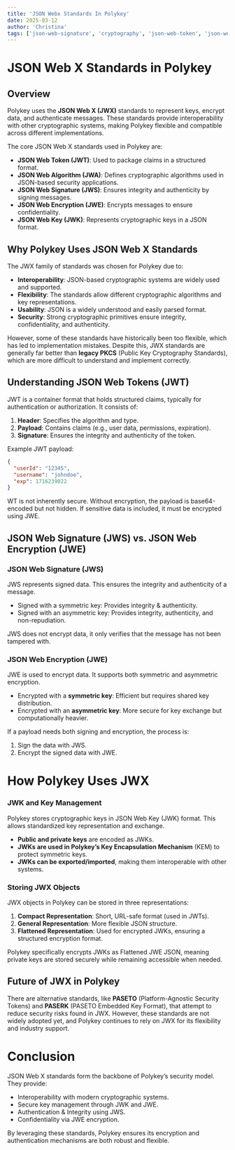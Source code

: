 ```yaml
---
title: 'JSON Webx Standards In Polykey'
date: 2025-03-12
author: 'Christina'
tags: ['json-web-signature', 'cryptography', 'json-web-token', 'json-web-key', 'security' 'polykey', 'json-web-encryption']
---
```

# JSON Web X Standards in Polykey 

## Overview

Polykey uses the **JSON Web X (JWX)** standards to represent keys, encrypt data, and authenticate messages. These standards provide interoperability with other cryptographic systems, making Polykey flexible and compatible across different implementations.

The core JSON Web X standards used in Polykey are:

* **JSON Web Token (JWT)**: Used to package claims in a structured format.
* **JSON Web Algorithm (JWA)**: Defines cryptographic algorithms used in JSON-based security applications.
* **JSON Web Signature (JWS)**: Ensures integrity and authenticity by signing messages.
* **JSON Web Encryption (JWE)**: Encrypts messages to ensure confidentiality.
* **JSON Web Key (JWK)**: Represents cryptographic keys in a JSON format.

## Why Polykey Uses JSON Web X Standards

The JWX family of standards was chosen for Polykey due to:

* **Interoperability**: JSON-based cryptographic systems are widely used and supported.
* **Flexibility**: The standards allow different cryptographic algorithms and key representations.
* **Usability**: JSON is a widely understood and easily parsed format.
* **Security**: Strong cryptographic primitives ensure integrity, confidentiality, and authenticity.

However, some of these standards have historically been too flexible, which has led to implementation mistakes. Despite this, JWX standards are generally far better than **legacy PKCS** (Public Key Cryptography Standards), which are more difficult to understand and implement correctly.

## Understanding JSON Web Tokens (JWT)

JWT is a container format that holds structured claims, typically for authentication or authorization. It consists of:

1. **Header**: Specifies the algorithm and type.
2. **Payload**: Contains claims (e.g., user data, permissions, expiration).
3. **Signature**: Ensures the integrity and authenticity of the token.

Example JWT payload:

```json
{
  "userId": "12345",
  "username": "johndoe",
  "exp": 1716239022
}
```

WT is not inherently secure. Without encryption, the payload is base64-encoded but not hidden. If sensitive data is included, it must be encrypted using JWE.

## JSON Web Signature (JWS) vs. JSON Web Encryption (JWE)

### JSON Web Signature (JWS)

JWS represents signed data. This ensures the integrity and authenticity of a message.
* Signed with a symmetric key: Provides integrity & authenticity.
* Signed with an asymmetric key: Provides integrity, authenticity, and non-repudiation.

JWS does not encrypt data, it only verifies that the message has not been tampered with.

### JSON Web Encryption (JWE)

JWE is used to encrypt data. It supports both symmetric and asymmetric encryption.

* Encrypted with a **symmetric key**: Efficient but requires shared key distribution.
* Encrypted with an **asymmetric key**: More secure for key exchange but computationally heavier.

If a payload needs both signing and encryption, the process is:
1. Sign the data with JWS.
2.	Encrypt the signed data with JWE.

# How Polykey Uses JWX

### JWK and Key Management

Polykey stores cryptographic keys in JSON Web Key (JWK) format. This allows standardized key representation and exchange.
* **Public and private keys** are encoded as JWKs.
* **JWKs are used in Polykey’s Key Encapsulation Mechanism** (KEM) to protect symmetric keys.
* **JWKs can be exported/imported**, making them interoperable with other systems.

### Storing JWX Objects

JWX objects in Polykey can be stored in three representations:

1. **Compact Representation**: Short, URL-safe format (used in JWTs).
2. **General Representation**: More flexible JSON structure.
3. **Flattened Representation**: Used for encrypted JWKs, ensuring a structured encryption format.

Polykey specifically encrypts JWKs as Flattened JWE JSON, meaning private keys are stored securely while remaining accessible when needed.

## Future of JWX in Polykey

There are alternative standards, like **PASETO** (Platform-Agnostic Security Tokens) and **PASERK** (PASETO Embedded Key Format), that attempt to reduce security risks found in JWX. However, these standards are not widely adopted yet, and Polykey continues to rely on JWX for its flexibility and industry support.

# Conclusion

JSON Web X standards form the backbone of Polykey’s security model. They provide:

* Interoperability with modern cryptographic systems.
* Secure key management through JWK and JWE.
* Authentication & Integrity using JWS.
* Confidentiality via JWE encryption.

By leveraging these standards, Polykey ensures its encryption and authentication mechanisms are both robust and flexible.